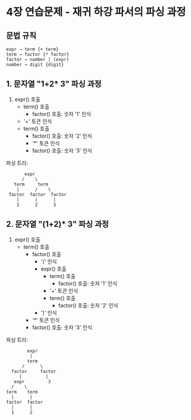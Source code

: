 # 4장 연습문제 - 재귀 하강 파서의 파싱 과정

## 문법 규칙
```
expr → term {+ term}
term → factor {* factor}
factor → number | (expr)
number → digit {digit}
```

## 1. 문자열 "1+2* 3" 파싱 과정

1. expr() 호출
   - term() 호출
     - factor() 호출: 숫자 '1' 인식
   - '+' 토큰 인식
   - term() 호출
     - factor() 호출: 숫자 '2' 인식
     - '*' 토큰 인식
     - factor() 호출: 숫자 '3' 인식

파싱 트리:
```
       expr
      /    \
   term     term
    |      /    \
 factor  factor  factor
    |      |      |
    1      2      3
```

## 2. 문자열 "(1+2)* 3" 파싱 과정

1. expr() 호출
   - term() 호출
     - factor() 호출
       - '(' 인식
       - expr() 호출
         - term() 호출
           - factor() 호출: 숫자 '1' 인식
         - '+' 토큰 인식
         - term() 호출
           - factor() 호출: 숫자 '2' 인식
       - ')' 인식
     - '*' 토큰 인식
     - factor() 호출: 숫자 '3' 인식

파싱 트리:
```
        expr
         |
        term
      /      \
  factor     factor
     |         |
   expr         3
  /    \
term    term
  |      |
factor  factor
  |      |
  1      2
``` 